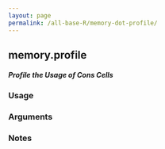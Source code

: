 ```yaml
---
layout: page
permalink: /all-base-R/memory-dot-profile/
---
```


## __memory.profile__

#### _Profile the Usage of Cons Cells_

### Usage

### Arguments

### Notes
